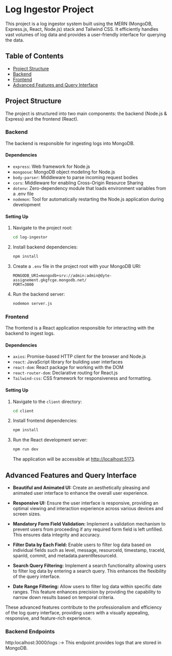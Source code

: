 # Log Ingestor Project

This project is a log ingestor system built using the MERN (MongoDB, Express.js, React, Node.js) stack and Tailwind CSS. It efficiently handles vast volumes of log data and provides a user-friendly interface for querying the data.

## Table of Contents

- [Project Structure](#project-structure)
- [Backend](#backend)
- [Frontend](#frontend)
- [Advanced Features and Query Interface](#advanced-features-and-query-interface)

## Project Structure

The project is structured into two main components: the backend (Node.js & Express) and the frontend (React).

### Backend

The backend is responsible for ingesting logs into MongoDB.

#### Dependencies

- `express`: Web framework for Node.js
- `mongoose`: MongoDB object modeling for Node.js
- `body-parser`: Middleware to parse incoming request bodies
- `cors`: Middleware for enabling Cross-Origin Resource Sharing
- `dotenv`: Zero-dependency module that loads environment variables from a .env file
- `nodemon`: Tool for automatically restarting the Node.js application during development

#### Setting Up

1. Navigate to the project root:

   ```bash
   cd log-ingestor
   ```

2. Install backend dependencies:

   ```bash
   npm install
   ```

3. Create a `.env` file in the project root with your MongoDB URI:

   ```env
   MONGODB_URI=mongodb+srv://admin:admin@dyte-assignement.gkgfcge.mongodb.net/
   PORT=3000
   ```

4. Run the backend server:

   ```bash
   nodemon server.js
   ```

### Frontend

The frontend is a React application responsible for interacting with the backend to ingest logs.

#### Dependencies

- `axios`: Promise-based HTTP client for the browser and Node.js
- `react`: JavaScript library for building user interfaces
- `react-dom`: React package for working with the DOM
- `react-router-dom`: Declarative routing for React.js
- `Tailwind-css`: CSS framework for responsiveness and formatting.

#### Setting Up

1. Navigate to the `client` directory:

   ```bash
   cd client
   ```

2. Install frontend dependencies:

   ```bash
   npm install
   ```

3. Run the React development server:

   ```bash
   npm run dev
   ```

   The application will be accessible at [http://localhost:5173](http://localhost:5173).


## Advanced Features and Query Interface

- **Beautiful and Animated UI:**
  Create an aesthetically pleasing and animated user interface to enhance the overall user experience.

- **Responsive UI:**
  Ensure the user interface is responsive, providing an optimal viewing and interaction experience across various devices and screen sizes.

- **Mandatory Form Field Validation:**
  Implement a validation mechanism to prevent users from proceeding if any required form field is left unfilled. This ensures data integrity and accuracy.

- **Filter Data by Each Field:**
  Enable users to filter log data based on individual fields such as level, message, resourceId, timestamp, traceId, spanId, commit, and metadata.parentResourceId.

- **Search Query Filtering:**
  Implement a search functionality allowing users to filter log data by entering a search query. This enhances the flexibility of the query interface.

- **Date Range Filtering:**
  Allow users to filter log data within specific date ranges. This feature enhances precision by providing the capability to narrow down results based on temporal criteria.

These advanced features contribute to the professionalism and efficiency of the log query interface, providing users with a visually appealing, responsive, and feature-rich experience.


### Backend Endpoints

http:localhost:3000/logs :-> This endpoint provides logs that are stored in MongoDB.
